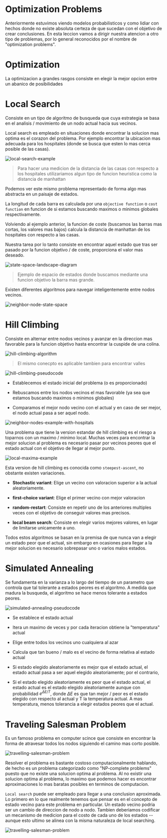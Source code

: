 # Optimization Problems

Anteriormente estuvimos viendo modelos probabilisticos y como lidiar con hechos donde no existe absoluta certeza de que sucedan con el objetivo de crear conclusiones. En esta leccion vamos a dirigir nuestra atencion a otro tipo de problemas, por lo general reconocidos por el nombre de "optimization problems".

# Optimization

La optimizacion a grandes rasgos consiste en elegir la mejor opcion entre un abanico de posibilidades

# Local Search

Consiste en un tipo de algoritmo de busqueda que cuya estrategia se basa en el analisis / movimiento de un nodo actual hacia sus vecinos.

Local search es empleado en situaciones donde encontrar la solucion mas optima es el corazon del problema. Por ejemplo encontrar la ubicacion mas adecuada para los hospitales (donde se busca que esten lo mas cerca posible de las casas).

![local-search-example](./imgs/local-search-example.png)

> Para hacer una medicion de la distancia de las casas con respecto a los hospitales utilizariamos algun tipo de funcion heuristica como la distancia de manhattan

Podemos ver este mismo problema representado de forma algo mas abstracta en un paisaje de estados.

La longitud de cada barra es calculada por una `objective function` o `cost function` en funcion de si estamos buscando maximos o minimos globales respectivamente.

Volviendo al ejemplo anterior, la funcion de coste (buscamos las barras mas cortas, los valores mas bajos) calcula la distancia de manhattan de los hospitales con respecto a las casas.

Nuestra tarea por lo tanto consiste en encontrar aquel estado que tras ser pasado por la funcion objetivo / de coste, proporciona el valor mas deseado.

![state-space-landscape-diagram](./imgs/state-space-landscape-diagram.png)

> Ejemplo de espacio de estados donde buscamos mediante una funcion objetivo la barra mas grande.

Existen diferentes algoritmos para navegar inteligentemente entre nodos vecinos.

![neighbor-node-state-space](./imgs/neighbor-nodes-state-space.png)

# Hill Climbing

Consiste en alternar entre nodos vecinos y avanzar en la direccion mas favorable para la funcion objetivo hasta encontrar la cuspide de una colina.

![hill-climbing-algorithm](./imgs/hill-climbing-algorithm.png)

> El mismo conecpto es aplicable tambien para encontrar valles

![hill-climbing-pseudocode](./imgs/hill-climbing-pseudocode.png)

- Establecemos el estado inicial del problema (o es proporcionado)

- Rebuscamos entre los nodos vecinos el mas favorable (ya sea que estamos buscando maximos o minimos globales)

- Comparamos el mejor nodo vecino con el actual y en caso de ser mejor, el nodo actual pasa a ser aquel nodo.

![neighbor-nodes-example-with-hospitals](./imgs/neighbor-nodes-example-with-hospitals.png)

Una problema que tiene la version estandar de hill climbing es el riesgo a toparnos con un maximo / minimo local. Muchas veces para encontrar la mejor solucion al problema es necesario pasar por vecinos peores que el estado actual con el objetivo de llegar al mejor punto.

![local-maxima-example](./imgs/local-maxima-example.png)

Esta version de hill climbing es conocida como `steepest-ascent`, no obstante existen variaciones.

- **Stochastic variant**: Elige un vecino con valoracion superior a la actual aleatoriamente.

- **first-choice variant**: Elige el primer vecino con mejor valoracion

- **random-restart**: Consiste en repetir uno de los anteriores multiples veces con el objetivo de conseguir valores mas precisos.

- **local beam search**: Consiste en elegir varios mejores valores, en lugar de limitarse unicamente a uno.

Todos estos algoritmos se basan en la premisa de que nunca van a elegir un estado peor que el actual, sin embargo en ocasiones para llegar a la mejor solucion es necesario sobrepasar uno o varios malos estados.

# Simulated Annealing

Se fundamenta en la varianza a lo largo del tiempo de un parametro que controla que tal tolerante a estados peores es el algoritmo. A medida que madura la busqueda, el algoritmo se hace menos tolerante a estados peores.

![simulated-annealing-pseudocode](imgs/simulated-annealing-pseudocode.png)

- Se establece el estado actual

- Itera un maximo de veces y por cada iteracion obtiene la "temperatura" actual

- Elige entre todos los vecinos uno cualquiera al azar

- Calcula que tan bueno / malo es el vecino de forma relativa al estado actual

- Si estado elegido aleatoriamente es mejor que el estado actual, el estado actual pasa a ser aquel elegido aleatoriamente; por el contrario,

- Si el estado elegido aleatoriamente es peor que el estado actual, el estado actual es el estado elegido aleatoriamente aunque con probabilidad $e^{ΔE/T}$, donde $ΔE$ es que tan mejor / peor es el estado elegido con respecto al actual y T la temperatura actual. A mas temperatura, menos tolerancia a elegir estados peores que el actual. 

# Traveling Salesman Problem

Es un famoso problema en computer scince que consiste en encontrar la forma de atravesar todos los nodos siguiendo el camino mas corto posible.

![travelling-salesman-problem](./imgs/travelling-salesman-problem-1.png)

Resolver el problema es bastante costoso computacionalmente hablando, de hecho es un problema categorizado como "NP-complete problems" puesto que no existe una solucion optima al problema. Al no existir una solucion optima al problema, lo maximo que podemos hacer es encontrar aproximaciones lo mas baratas posibles en terminos de computacion.

`Local search` puede ser empleado para llegar a una conclusion aproximada. Lo primero en lo que realmente tenemos que pensar es en el concepto de estado vecino para este problema en particular. Un estado vecino podria ser un cambio de direccion de nodo a nodo. Tambien deberiamos codificar un mecanismo de medicion para el costo de cada uno de los estados -- aunque esto ultimo se alinea con la misma naturaleza de local searching.

![travelling-salesman-problem](./imgs/travelling-salesman-problem.png)
